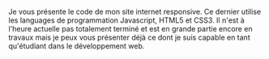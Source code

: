 Je vous présente le code de mon site internet responsive. Ce dernier utilise les languages de programmation Javascript, HTML5 et CSS3. Il n'est à l'heure actuelle pas totalement terminé
et est en grande partie encore en travaux mais je peux vous présenter déjà ce dont je suis capable en tant qu'étudiant dans le développement web. 
